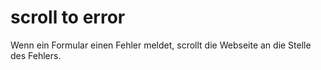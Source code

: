 # scroll to error
Wenn ein Formular einen Fehler meldet, scrollt die Webseite an die Stelle des Fehlers.
